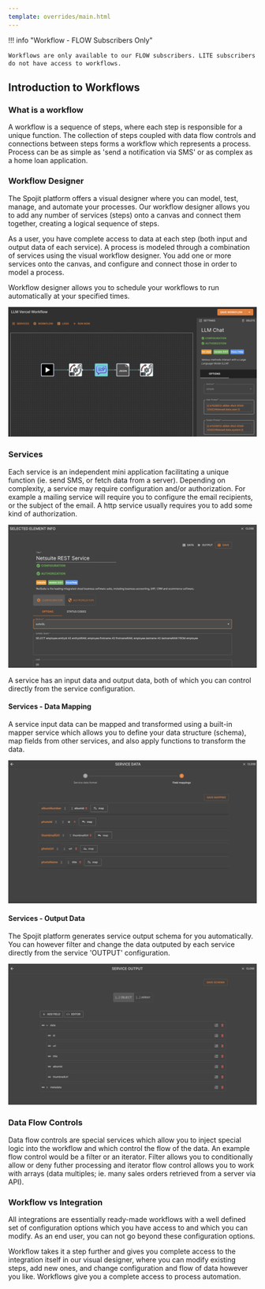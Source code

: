 ```yaml
---
template: overrides/main.html
---
```


!!! info "Workflow - FLOW Subscribers Only"

    Workflows are only available to our FLOW subscribers. LITE subscribers do not have access to workflows.

## Introduction to Workflows

### What is a workflow
  A workflow is a sequence of steps, where each step is responsible for a unique function. The collection of steps coupled with data flow controls and connections between steps forms a workflow which represents a process. Process can be as simple as 'send a notification via SMS' or as complex as a home loan application.

### Workflow Designer
  The Spojit platform offers a visual designer where you can model, test, manage, and automate your processes. Our workflow designer allows you to add any number of services (steps) onto a canvas and connect them together, creating a logical sequence of steps.

  As a user, you have complete access to data at each step (both input and output data of each service). A process is modeled through a combination of services using the visual workflow designer. You add one or more services onto the canvas, and configure and connect those in order to model a process.

  Workflow designer allows you to schedule your workflows to run automatically at your specified times.

  ![Workflow Designer](/assets/images/workflow/visual-designer.png "Workflow Designer")

### Services
  Each service is an independent mini application facilitating a unique function (ie. send SMS, or fetch data from a server). Depending on complexity, a service may require configuration and/or authorization. For example a mailing service will require you to configure the email recipients, or the subject of the email. A http service usually requires you to add some kind of authorization.

  ![Service Config](/assets/images/workflow/service-config.png "Service Config")

  A service has an input data and output data, both of which you can control directly from the service configuration.

#### Services - Data Mapping
  A service input data can be mapped and transformed using a built-in mapper service which allows you to define your data structure (schema), map fields from other services, and also apply functions to transform the data.

   ![Service Data - Map](/assets/images/workflow/service-data-map.png "Service Data - Map")

#### Services - Output Data
  The Spojit platform generates service output schema for you automatically. You can however filter and change the data outputed by each service directly from the service 'OUTPUT' configuration.

  ![Service Output - Schema](/assets/images/workflow/service-output-data.png "Service Output - Schema")

### Data Flow Controls
  Data flow controls are special services which allow you to inject special logic into the workflow and which control the flow of the data. An example flow control would be a filter or an iterator. Filter allows you to conditionally allow or deny futher processing and iterator flow control allows you to work with arrays (data multiples; ie. many sales orders retrieved from a server via API).

### Workflow vs Integration
  All integrations are essentially ready-made workflows with a well defined set of configuration options which you have access to and which you can modify. As an end user, you can not go beyond these configuration options.
  
  Workflow takes it a step further and gives you complete access to the integration itself in our visual designer, where you can modify existing steps, add new ones, and change configuration and flow of data however you like. Workflows give you a complete access to process automation.

